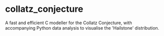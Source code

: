 # collatz_conjecture
A fast and efficient C modeller for the Collatz Conjecture, with accompanying Python data analysis to visualise the 'Hailstone' distribution.
